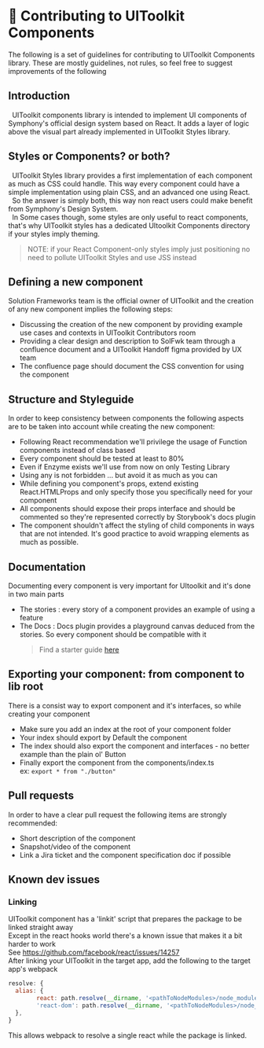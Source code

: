 # 💪 Contributing to UIToolkit Components

The following is a set of guidelines for contributing to UIToolkit Components library. These are mostly guidelines, not rules, so feel free to suggest improvements of the following

## Introduction

&nbsp;&nbsp;UIToolkit components library is intended to implement UI components of Symphony's official design system based on React.
It adds a layer of logic above the visual part already implemented in UIToolkit Styles library.

## Styles or Components? or both?

&nbsp;&nbsp;UIToolkit Styles library provides a first implementation of each component as much as CSS could handle. This way every component could have a simple implementation using plain CSS, and an advanced one using React.  
&nbsp;&nbsp;So the answer is simply both, this way non react users could make benefit from Symphony's Design System.  
&nbsp;&nbsp;In Some cases though, some styles are only useful to react components, that's why UIToolkit styles has a dedicated UItoolkit Components directory if your styles imply theming.

> NOTE: if your React Component-only styles imply just positioning no need to pollute UIToolkit Styles and use JSS instead

## Defining a new component

Solution Frameworks team is the official owner of UIToolkit and the creation of any new component implies the following steps:

- Discussing the creation of the new component by providing example use cases and contexts in UIToolkit Contributors room
- Providing a clear design and description to SolFwk team through a confluence document and a UIToolkit Handoff figma provided by UX team
- The confluence page should document the CSS convention for using the component

## Structure and Styleguide

In order to keep consistency between components the following aspects are to be taken into account while creating the new component:

- Following React recommendation we'll privilege the usage of Function components instead of class based
- Every component should be tested at least to 80%
- Even if Enzyme exists we'll use from now on only Testing Library
- Using any is not forbidden ... but avoid it as much as you can
- While defining you component's props, extend existing React.HTMLProps and only specify those you specifically need for your component
- All components should expose their props interface and should be commented so they're represented correctly by Storybook's docs plugin
- The component shouldn't affect the styling of child components in ways that are not intended. It's good practice to avoid wrapping elements as much as possible.

## Documentation

Documenting every component is very important for UItoolkit and it's done in two main parts

- The stories : every story of a component provides an example of using a feature
- The Docs : Docs plugin provides a playground canvas deduced from the stories. So every component should be compatible with it
  > Find a starter guide [here](https://perzoinc.atlassian.net/wiki/spaces/DevX/pages/1312526766/UI-toolkit+-+Tutorial+-+Using+Storybook+DocsPage)

## Exporting your component: from component to lib root

There is a consist way to export component and it's interfaces, so while creating your component

- Make sure you add an index at the root of your component folder
- Your index should export by Default the component
- The index should also export the component and interfaces - no better example than the plain ol' Button
- Finally export the component from the components/index.ts  
  ex: `export * from "./button"`

## Pull requests

In order to have a clear pull request the following items are strongly recommended:

- Short description of the component
- Snapshot/video of the component
- Link a Jira ticket and the component specification doc if possible

## Known dev issues

### Linking

UIToolkit component has a 'linkit' script that prepares the package to be linked straight away  
Except in the react hooks world there's a known issue that makes it a bit harder to work  
See https://github.com/facebook/react/issues/14257  
After linking your UIToolkit in the target app, add the following to the target app's webpack

```js
resolve: {
  alias: {
        react: path.resolve(__dirname, '<pathToNodeModules>/node_modules/react'),
        'react-dom': path.resolve(__dirname, '<pathToNodeModules>/node_modules/react-dom'),
  },
}
```

This allows webpack to resolve a single react while the package is linked.
